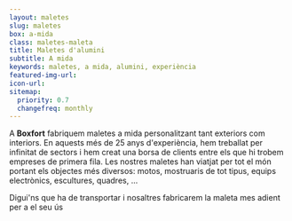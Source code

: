 ```yaml
---
layout: maletes
slug: maletes
box: a-mida
class: maletes-maleta
title: Maletes d'alumini
subtitle: A mida
keywords: maletes, a mida, alumini, experiència
featured-img-url:
icon-url: 
sitemap:
  priority: 0.7
  changefreq: monthly
---
```


A **Boxfort** fabriquem maletes a mida personalitzant tant exteriors com interiors. 
En aquests més de 25 anys d'experiència, hem treballat per infinitat de sectors i hem creat una borsa de clients entre els que hi trobem empreses de primera fila. Les nostres maletes han viatjat per tot el món portant els objectes més diversos: motos, mostruaris de tot tipus, equips electrònics, escultures, quadres, ...

Digui'ns que ha de transportar i nosaltres fabricarem la maleta mes adient per a el seu ús
